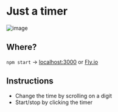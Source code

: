 # Just a timer
![image](https://github.com/jslucas/timer/assets/22177563/a1df9cc6-3dbc-4fe0-a9ac-6109ef2d409b)

## Where?
`npm start` -> [localhost:3000](http://localhost:3000)
or
[Fly.io](https://tunneling-amaranth-rhino-of-holiness-purple-breeze-2159.fly.dev)

## Instructions
* Change the time by scrolling on a digit
* Start/stop by clicking the timer
 
